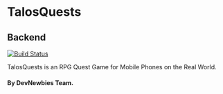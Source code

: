 # TalosQuests

## Backend 
[![Build Status](https://api.travis-ci.org/DevNewbies/TalosQuests.svg?branch=master)](https://travis-ci.org/DevNewbies/TalosQuests)

TalosQuests is an RPG Quest Game for Mobile Phones on the Real World.

#### By DevNewbies Team.
